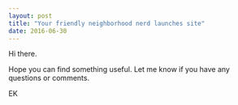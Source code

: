 ```yaml
---
layout: post
title: "Your friendly neighborhood nerd launches site"
date: 2016-06-30
---
```


Hi there.

Hope you can find something useful. Let me know if you have any questions or comments.

EK
